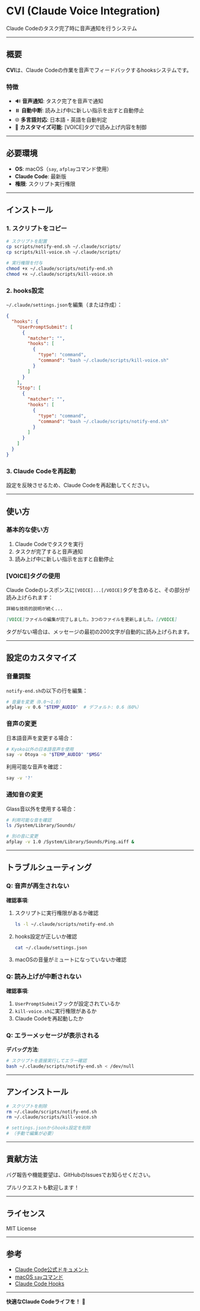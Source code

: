 # CVI (Claude Voice Integration)

Claude Codeのタスク完了時に音声通知を行うシステム

---

## 概要

**CVI**は、Claude Codeの作業を音声でフィードバックするhooksシステムです。

### 特徴

- 🔊 **音声通知**: タスク完了を音声で通知
- ⏸️ **自動中断**: 読み上げ中に新しい指示を出すと自動停止
- 🌐 **多言語対応**: 日本語・英語を自動判定
- 🎯 **カスタマイズ可能**: [VOICE]タグで読み上げ内容を制御

---

## 必要環境

- **OS**: macOS（`say`, `afplay`コマンド使用）
- **Claude Code**: 最新版
- **権限**: スクリプト実行権限

---

## インストール

### 1. スクリプトをコピー

```bash
# スクリプトを配置
cp scripts/notify-end.sh ~/.claude/scripts/
cp scripts/kill-voice.sh ~/.claude/scripts/

# 実行権限を付与
chmod +x ~/.claude/scripts/notify-end.sh
chmod +x ~/.claude/scripts/kill-voice.sh
```

### 2. hooks設定

`~/.claude/settings.json`を編集（または作成）：

```json
{
  "hooks": {
    "UserPromptSubmit": [
      {
        "matcher": "",
        "hooks": [
          {
            "type": "command",
            "command": "bash ~/.claude/scripts/kill-voice.sh"
          }
        ]
      }
    ],
    "Stop": [
      {
        "matcher": "",
        "hooks": [
          {
            "type": "command",
            "command": "bash ~/.claude/scripts/notify-end.sh"
          }
        ]
      }
    ]
  }
}
```

### 3. Claude Codeを再起動

設定を反映させるため、Claude Codeを再起動してください。

---

## 使い方

### 基本的な使い方

1. Claude Codeでタスクを実行
2. タスクが完了すると音声通知
3. 読み上げ中に新しい指示を出すと自動停止

### [VOICE]タグの使用

Claude Codeのレスポンスに`[VOICE]...[/VOICE]`タグを含めると、その部分が読み上げられます：

```markdown
詳細な技術的説明が続く...

[VOICE]ファイルの編集が完了しました。3つのファイルを更新しました。[/VOICE]
```

タグがない場合は、メッセージの最初の200文字が自動的に読み上げられます。

---

## 設定のカスタマイズ

### 音量調整

`notify-end.sh`の以下の行を編集：

```bash
# 音量を変更（0.0〜1.0）
afplay -v 0.6 "$TEMP_AUDIO"  # デフォルト: 0.6（60%）
```

### 音声の変更

日本語音声を変更する場合：

```bash
# Kyoko以外の日本語音声を使用
say -v Otoya -o "$TEMP_AUDIO" "$MSG"
```

利用可能な音声を確認：
```bash
say -v '?'
```

### 通知音の変更

Glass音以外を使用する場合：

```bash
# 利用可能な音を確認
ls /System/Library/Sounds/

# 別の音に変更
afplay -v 1.0 /System/Library/Sounds/Ping.aiff &
```

---

## トラブルシューティング

### Q: 音声が再生されない

**確認事項**:
1. スクリプトに実行権限があるか確認
   ```bash
   ls -l ~/.claude/scripts/notify-end.sh
   ```
2. hooks設定が正しいか確認
   ```bash
   cat ~/.claude/settings.json
   ```
3. macOSの音量がミュートになっていないか確認

### Q: 読み上げが中断されない

**確認事項**:
1. `UserPromptSubmit`フックが設定されているか
2. `kill-voice.sh`に実行権限があるか
3. Claude Codeを再起動したか

### Q: エラーメッセージが表示される

**デバッグ方法**:
```bash
# スクリプトを直接実行してエラー確認
bash ~/.claude/scripts/notify-end.sh < /dev/null
```

---

## アンインストール

```bash
# スクリプトを削除
rm ~/.claude/scripts/notify-end.sh
rm ~/.claude/scripts/kill-voice.sh

# settings.jsonからhooks設定を削除
# （手動で編集が必要）
```

---

## 貢献方法

バグ報告や機能要望は、GitHubのIssuesでお知らせください。

プルリクエストも歓迎します！

---

## ライセンス

MIT License

---

## 参考

- [Claude Code公式ドキュメント](https://docs.claude.com/en/docs/claude-code)
- [macOS `say`コマンド](https://ss64.com/mac/say.html)
- [Claude Code Hooks](https://docs.claude.com/en/docs/claude-code/hooks)

---

**快適なClaude Codeライフを！** 🚀
